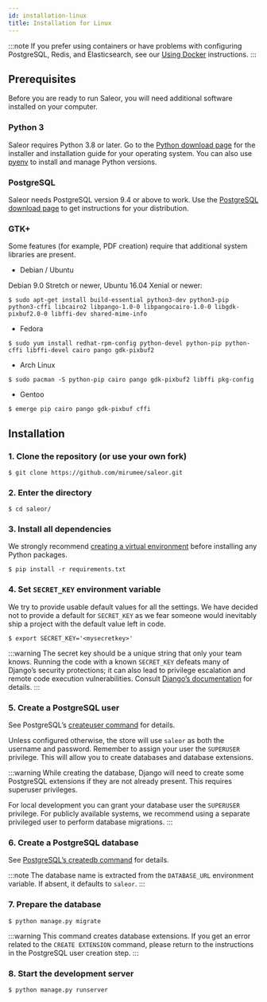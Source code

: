 ```yaml
---
id: installation-linux
title: Installation for Linux
---
```


:::note
If you prefer using containers or have problems with configuring PostgreSQL, Redis, and Elasticsearch, see our [Using Docker](getting-started/docker.md) instructions.
:::

## Prerequisites

Before you are ready to run Saleor, you will need additional software installed on your computer.

### Python 3

Saleor requires Python 3.8 or later. Go to the [Python download page](https://www.python.org/downloads/) for the installer and installation guide for your operating system. You can also use [pyenv](https://github.com/pyenv/pyenv) to install and manage Python versions.

### PostgreSQL

Saleor needs PostgreSQL version 9.4 or above to work. Use the [PostgreSQL download page](https://www.postgresql.org/download/) to get instructions for your distribution.

### GTK+

Some features (for example, PDF creation) require that additional system libraries are present.

- Debian / Ubuntu

Debian 9.0 Stretch or newer, Ubuntu 16.04 Xenial or newer:

```shell-session
$ sudo apt-get install build-essential python3-dev python3-pip python3-cffi libcairo2 libpango-1.0-0 libpangocairo-1.0-0 libgdk-pixbuf2.0-0 libffi-dev shared-mime-info
```

- Fedora

```shell-session
$ sudo yum install redhat-rpm-config python-devel python-pip python-cffi libffi-devel cairo pango gdk-pixbuf2
```

- Arch Linux

```shell-session
$ sudo pacman -S python-pip cairo pango gdk-pixbuf2 libffi pkg-config
```

- Gentoo

```shell-session
$ emerge pip cairo pango gdk-pixbuf cffi
```

## Installation

### 1. Clone the repository (or use your own fork)

```shell-session
$ git clone https://github.com/mirumee/saleor.git
```

### 2. Enter the directory

```shell-session
$ cd saleor/
```

### 3. Install all dependencies

We strongly recommend [creating a virtual environment](https://docs.python.org/3/tutorial/venv.html) before installing any Python packages.

```shell-session
$ pip install -r requirements.txt
```

### 4. Set `SECRET_KEY` environment variable

We try to provide usable default values for all the settings. We have decided not to provide a default for `SECRET_KEY` as we fear someone would inevitably ship a project with the default value left in code.

```shell-session
$ export SECRET_KEY='<mysecretkey>'
```

:::warning
The secret key should be a unique string that only your team knows. Running the code with a known `SECRET_KEY` defeats many of Django’s security protections; it can also lead to privilege escalation and remote code execution vulnerabilities. Consult [Django’s documentation](https://docs.djangoproject.com/en/1.11/ref/settings/#secret-key) for details.
:::

### 5. Create a PostgreSQL user

See PostgreSQL’s [createuser command](https://www.postgresql.org/docs/current/static/app-createuser.html) for details.

Unless configured otherwise, the store will use `saleor` as both the username and password. Remember to assign your user the `SUPERUSER` privilege. This will allow you to create databases and database extensions.

:::warning
While creating the database, Django will need to create some PostgreSQL extensions if they are not already present. This requires superuser privileges.

For local development you can grant your database user the `SUPERUSER` privilege. For publicly available systems, we recommend using a separate privileged user to perform database migrations.
:::

### 6. Create a PostgreSQL database

See [PostgreSQL’s createdb command](https://www.postgresql.org/docs/current/static/app-createdb.html) for details.

:::note
The database name is extracted from the `DATABASE_URL` environment variable. If absent, it defaults to `saleor`.
:::

### 7. Prepare the database

```shell-session
$ python manage.py migrate
```

:::warning
This command creates database extensions. If you get an error related to the `CREATE EXTENSION` command, please return to the instructions in the PostgreSQL user creation step.
:::

### 8. Start the development server

```shell-session
$ python manage.py runserver
```

